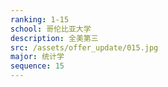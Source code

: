 ```yaml
---
ranking: 1-15
school: 哥伦比亚大学
description: 全美第三
src: /assets/offer_update/015.jpg
major: 统计学
sequence: 15
---
```

